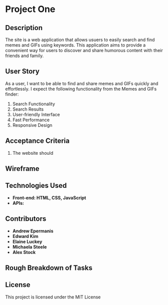 # Project One

## Description

The <!-- We can put the title of the site here --> site is a web application that allows usuers to easily search and find memes and GIFs using keywords. This application aims to provide a convenient way for users to discover and share humorous content with their friends and family.

## User Story

As a user, I want to be able to find and share memes and GIFs quickly and effortlessly. I expect the following functionality from the Memes and GIFs finder:

1. Search Functionality
2. Search Results
3. User-friendly Interface
4. Fast Performance
5. Responsive Design

<!-- We can list those here. Feel free to change the user story as well -->

## Acceptance Criteria

<!-- These are summarized. They can be more indepth -->

1. The website should

## Wireframe

## Technologies Used

- **Front-end: HTML, CSS, JavaScript**
- **APIs:**

## Contributors

<!-- Should we link our git hubs or put our emails? This is listed alphabetically-->

- **Andrew Epermanis**
- **Edward Kim**
- **Elaine Luckey**
- **Michaela Steele**
- **Alex Stock**

## Rough Breakdown of Tasks

## License

This project is licensed under the MIT License

<!-- Whatever else we need to add. We can check the requirements -->
